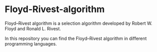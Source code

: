 # Floyd-Rivest-algorithm
Floyd–Rivest algorithm is a selection algorithm developed by Robert W. Floyd and Ronald L. Rivest.

In this repository you can find the Floyd–Rivest algorithm in different programming languages.
